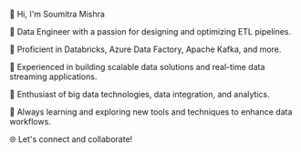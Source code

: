 👋 Hi, I'm Soumitra Mishra

🔹 Data Engineer with a passion for designing and optimizing ETL pipelines.

🔹 Proficient in Databricks, Azure Data Factory, Apache Kafka, and more.

🔹 Experienced in building scalable data solutions and real-time data streaming applications.

🔹 Enthusiast of big data technologies, data integration, and analytics.

🔹 Always learning and exploring new tools and techniques to enhance data workflows.

🌐 Let's connect and collaborate!
